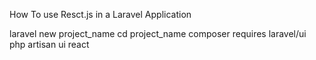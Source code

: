 How To use Resct.js in a Laravel Application


laravel new project_name
cd project_name
composer requires laravel/ui
php artisan ui react
